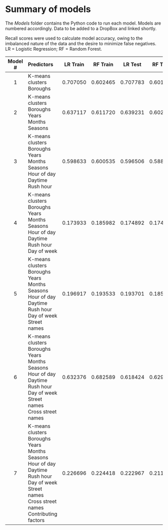 # Summary of models

The _Models_ folder contains the Python code to run each model. Models are numbered accordingly. Data to be added to a DropBox and linked shortly.

Recall scores were used to calculate model accuracy, owing to the imbalanced nature of the data and the desire to minimize false negatives. LR = Logistic Regression; RF = Random Forest.

| Model # | Predictors | LR Train | RF Train | LR Test | RF Test |
| :---: | :--- | :---: | :---: | :---: | :---: |
| 1 | K-means clusters <br/> Boroughs | 0.707050 | 0.602465 | 0.707783 | 0.601080 |
| 2 | K-means clusters <br/> Boroughs <br/> Years <br/> Months <br/> Seasons | 0.637117 | 0.611720 | 0.639231 | 0.602192 |
| 3 | K-means clusters <br/> Boroughs <br/> Years <br/> Months <br/> Seasons <br/> Hour of day <br/> Daytime <br/> Rush hour | 0.598633 | 0.600535 | 0.596506 | 0.588912 | 
| 4 | K-means clusters <br/> Boroughs <br/> Years <br/> Months <br/> Seasons <br/> Hour of day <br/> Daytime <br/> Rush hour <br/> Day of week | 0.173933 |0.185982 | 0.174892 | 0.174815 |
| 5 | K-means clusters <br/> Boroughs <br/> Years <br/> Months <br/> Seasons <br/> Hour of day <br/> Daytime <br/> Rush hour <br/> Day of week <br/> Street names | 0.196917 | 0.193533 | 0.193701 | 0.185183 |
| 6 | K-means clusters <br/> Boroughs <br/> Years <br/> Months <br/> Seasons <br/> Hour of day <br/> Daytime <br/> Rush hour <br/> Day of week <br/> Street names <br/> Cross street names | 0.632376 | 0.682589 | 0.618424 | 0.629670 | 
| 7 | K-means clusters <br/> Boroughs <br/> Years <br/> Months <br/> Seasons <br/> Hour of day <br/> Daytime <br/> Rush hour <br/> Day of week <br/> Street names <br/> Cross street names <br/> Contributing factors | 0.226696 | 0.224418 | 0.222967 | 0.211143 |
